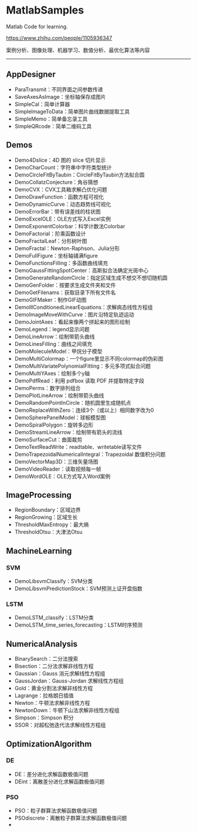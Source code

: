 # MatlabSamples

Matlab Code for learning.

https://www.zhihu.com/people/1105936347

案例分析、图像处理、机器学习、数值分析、最优化算法等内容

------

## AppDesigner

- ParaTransmit：不同界面之间参数传递
- SaveAxesAsImage：坐标轴保存成图片
- SimpleCal：简单计算器
- SimpleImageToData：简单图片曲线数据提取工具
- SimpleMemo：简单备忘录工具
- SimpleQRcode：简单二维码工具

## Demos

- Demo4Dslice：4D 图的 slice 切片显示
- DemoCharCount：字符串中字符类型统计
- DemoCircleFitByTaubin：CircleFitByTaubin方法拟合圆
- DemoCollatzConjecture：角谷猜想
- DemoCVX：CVX工具箱求解凸优化问题
- DemoDrawFunction：函数方程可视化
- DemoDynamicCurve：动态趋势线可视化
- DemoErrorBar：带有误差线的柱状图
- DemoExcelOLE：OLE方式写入Excel实例
- DemoExponentColorbar：科学计数法Colorbar
- DemoFactorial：阶乘函数设计
- DemoFractalLeaf：分形树叶图
- DemoFractal：Newton-Raphson、Julia分形
- DemoFullFigure：坐标轴铺满figure
- DemoFunctionsFilling：多函数曲线填充
- DemoGaussFittingSpotCenter：高斯拟合法确定光斑中心
- DemoGenerateRandomCircle：指定区域生成不想交不想切随机圆
- DemoGenFolder：按要求生成文件夹和文件
- DemoGetFilenams：获取目录下所有文件名
- DemoGIFMaker：制作GIF动图
- DemoIllConditionedLinearEquations：求解病态线性方程组
- DemoImageMoveWithCurve：图片沿特定轨迹运动
- DemoJointAxes：看起来像两个拼起来的图形绘制
- DemoLegend：legend显示问题
- DemoLineArrow：绘制带箭头曲线
- DemoLinesFilling：曲线之间填充
- DemoMoleculeModel：甲烷分子模型
- DemoMultiColormap：一个figure里显示不同colormap的伪彩图
- DemoMultiVariatePolynomialFitting：多元多项式拟合问题
- DemoMultiYAxes：绘制多个y轴
- DemoPdfRead：利用 pdfbox 读取 PDF 并提取特定字段 
- DemoPerms：数字排列组合
- DemoPlotLineArrow：绘制带箭头曲线
- DemoRandomPointInCircle：随机圆里生成随机点
- DemoReplaceWithZero：连续3个（或以上）相同数字改为0
- DemoSpherePanelModel：球板模型图
- DemoSpiralPolygon：旋转多边形
- DemoStreamLineArrow：绘制带有箭头的流线
- DemoSurfaceCut：曲面裁剪
- DemoTextReadWrite：readtable、writetable读写文件
- DemoTrapezoidalNumericalIntegral：Trapezoidal 数值积分问题
- DemoVectorMap3D：三维矢量场图
- DemoVideoReader：读取视频每一帧
- DemoWordOLE：OLE方式写入Word案例

## ImageProcessing

- RegionBoundary：区域边界
- RegionGrowing：区域生长
- ThresholdMaxEntropy：最大熵
- ThresholdOtsu：大津法Otsu

## MachineLearning

### SVM

- DemoLibsvmClassify：SVM分类
- DemoLibsvmPredictionStock：SVM预测上证开盘指数

### LSTM

- DemoLSTM_classify：LSTM分类
- DemoLSTM_time_series_forecasting：LSTM时序预测

## NumericalAnalysis

- BinarySearch：二分法搜索
- Bisection：二分法求解非线性方程
- Gaussian：Gauss 消元求解线性方程组
- GaussJordan：Gauss-Jordan 求解线性方程组
- Gold：黄金分割法求解非线性方程
- Lagrange：拉格朗日插值
- Newton：牛顿法求解非线性方程
- NewtonDown：牛顿下山法求解非线性方程组
- Simpson：Simpson 积分
- SSOR：对超松弛迭代法求解线性方程组

## OptimizationAlgorithm

### DE

- DE：差分进化求解函数极值问题
- DEint：离散差分进化求解函数极值问题

### PSO

- PSO：粒子群算法求解函数极值问题
- PSOdiscrete：离散粒子群算法求解函数极值问题
- 